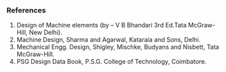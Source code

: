 ### References
1.	Design of Machine elements (by – V B Bhandari 3rd Ed.Tata McGraw-Hill, New Delhi).
2.	Machine Design, Sharma and Agarwal, Kataraia and Sons, Delhi.
3.	Mechanical Engg. Design, Shigley, Mischke, Budyans and Nisbett, Tata McGraw-Hill.
4.	PSG Design Data Book, P.S.G. College of Technology, Coimbatore.
